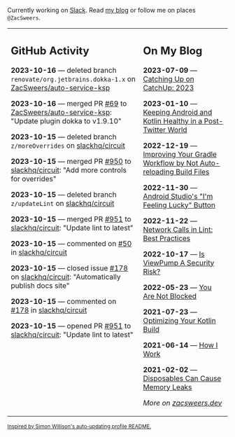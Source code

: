 Currently working on [Slack](https://slack.com/). Read [my blog](https://zacsweers.dev/) or follow me on places `@ZacSweers`.

<table><tr><td valign="top" width="60%">

## GitHub Activity
<!-- githubActivity starts -->
**2023-10-16** — deleted branch `renovate/org.jetbrains.dokka-1.x` on [ZacSweers/auto-service-ksp](https://github.com/ZacSweers/auto-service-ksp)

**2023-10-16** — merged PR [#69](https://github.com/ZacSweers/auto-service-ksp/pull/69) to [ZacSweers/auto-service-ksp](https://github.com/ZacSweers/auto-service-ksp): "Update plugin dokka to v1.9.10"

**2023-10-15** — deleted branch `z/moreOverrides` on [slackhq/circuit](https://github.com/slackhq/circuit)

**2023-10-15** — merged PR [#950](https://github.com/slackhq/circuit/pull/950) to [slackhq/circuit](https://github.com/slackhq/circuit): "Add more controls for overrides"

**2023-10-15** — deleted branch `z/updateLint` on [slackhq/circuit](https://github.com/slackhq/circuit)

**2023-10-15** — merged PR [#951](https://github.com/slackhq/circuit/pull/951) to [slackhq/circuit](https://github.com/slackhq/circuit): "Update lint to latest"

**2023-10-15** — commented on [#50](https://github.com/slackhq/circuit/issues/50#issuecomment-1763465205) in [slackhq/circuit](https://github.com/slackhq/circuit)

**2023-10-15** — closed issue [#178](https://github.com/slackhq/circuit/issues/178) on [slackhq/circuit](https://github.com/slackhq/circuit): "Automatically publish docs site"

**2023-10-15** — commented on [#178](https://github.com/slackhq/circuit/issues/178#issuecomment-1763464587) in [slackhq/circuit](https://github.com/slackhq/circuit)

**2023-10-15** — opened PR [#951](https://github.com/slackhq/circuit/pull/951) to [slackhq/circuit](https://github.com/slackhq/circuit): "Update lint to latest"
<!-- githubActivity ends -->
</td><td valign="top" width="40%">

## On My Blog
<!-- blog starts -->
**2023-07-09** — [Catching Up on CatchUp: 2023](https://www.zacsweers.dev/catching-up-on-catchup-2023/)

**2023-01-10** — [Keeping Android and Kotlin Healthy in a Post-Twitter World](https://www.zacsweers.dev/keeping-android-healthy/)

**2022-12-19** — [Improving Your Gradle Workflow by Not Auto-reloading Build Files](https://www.zacsweers.dev/improving-your-workflow-by-not-auto-reloading-build-files/)

**2022-11-30** — [Android Studio's "I'm Feeling Lucky" Button](https://www.zacsweers.dev/android-studios-im-feeling-lucky-button/)

**2022-11-22** — [Network Calls in Lint: Best Practices](https://www.zacsweers.dev/network-calls-in-lint-best-practices/)

**2022-10-17** — [Is ViewPump A Security Risk?](https://www.zacsweers.dev/is-viewpump-a-security-risk/)

**2022-05-23** — [You Are Not Blocked](https://www.zacsweers.dev/you-are-not-blocked/)

**2021-07-23** — [Optimizing Your Kotlin Build](https://www.zacsweers.dev/optimizing-your-kotlin-build/)

**2021-06-14** — [How I Work](https://www.zacsweers.dev/how-i-work/)

**2021-02-02** — [Disposables Can Cause Memory Leaks](https://www.zacsweers.dev/disposables-can-cause-memory-leaks/)
<!-- blog ends -->
_More on [zacsweers.dev](https://zacsweers.dev/)_
</td></tr></table>

<sub><a href="https://simonwillison.net/2020/Jul/10/self-updating-profile-readme/">Inspired by Simon Willison's auto-updating profile README.</a></sub>
